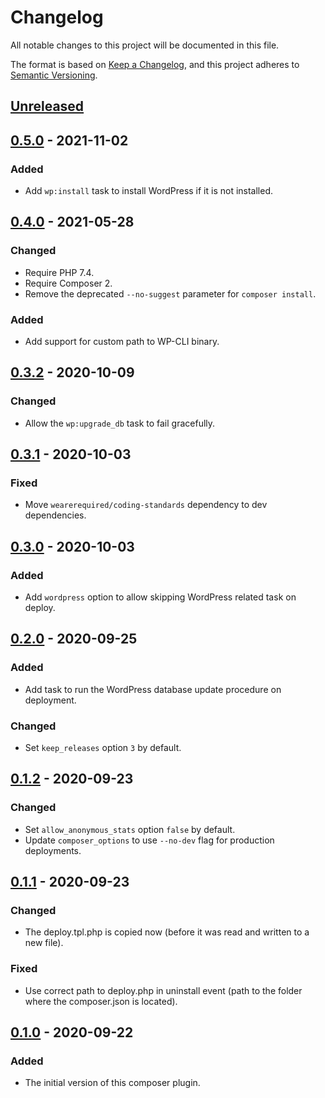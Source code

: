 # Changelog
All notable changes to this project will be documented in this file.

The format is based on [Keep a Changelog](https://keepachangelog.com/en/1.0.0/),
and this project adheres to [Semantic Versioning](https://semver.org/spec/v2.0.0.html).

## [Unreleased]

## [0.5.0] - 2021-11-02

### Added
* Add `wp:install` task to install WordPress if it is not installed.

## [0.4.0] - 2021-05-28

### Changed
* Require PHP 7.4.
* Require Composer 2.
* Remove the deprecated `--no-suggest` parameter for `composer install`.

### Added
- Add support for custom path to WP-CLI binary.

## [0.3.2] - 2020-10-09

### Changed
- Allow the `wp:upgrade_db` task to fail gracefully.

## [0.3.1] - 2020-10-03

### Fixed
- Move `wearerequired/coding-standards` dependency to dev dependencies.

## [0.3.0] - 2020-10-03

### Added
- Add `wordpress` option to allow skipping WordPress related task on deploy.

## [0.2.0] - 2020-09-25

### Added
- Add task to run the WordPress database update procedure on deployment.

### Changed
- Set `keep_releases` option `3` by default.

## [0.1.2] - 2020-09-23

### Changed
- Set `allow_anonymous_stats` option `false` by default.
- Update `composer_options` to use `--no-dev` flag for production deployments.

## [0.1.1] - 2020-09-23

### Changed
- The deploy.tpl.php is copied now (before it was read and written to a new file).

### Fixed
- Use correct path to deploy.php in uninstall event (path to the folder where the composer.json is located).

## [0.1.0] - 2020-09-22

### Added
- The initial version of this composer plugin.

[Unreleased]: https://github.com/wearerequired/composer-deployer/compare/0.5.0...HEAD
[0.5.0]: https://github.com/wearerequired/composer-deployer/compare/0.4.0...0.5.0
[0.4.0]: https://github.com/wearerequired/composer-deployer/compare/0.3.2...0.4.0
[0.3.2]: https://github.com/wearerequired/composer-deployer/compare/0.3.1...0.3.2
[0.3.1]: https://github.com/wearerequired/composer-deployer/compare/0.3.0...0.3.1
[0.3.0]: https://github.com/wearerequired/composer-deployer/compare/0.2.0...0.3.0
[0.2.0]: https://github.com/wearerequired/composer-deployer/compare/0.1.2...0.2.0
[0.1.2]: https://github.com/wearerequired/composer-deployer/compare/0.1.1...0.1.2
[0.1.1]: https://github.com/wearerequired/composer-deployer/compare/0.1.0...0.1.1
[0.1.0]: https://github.com/wearerequired/composer-deployer/compare/067a144f7bc33b3add8bb06ac05d08fb5c5abc32...0.1.0

